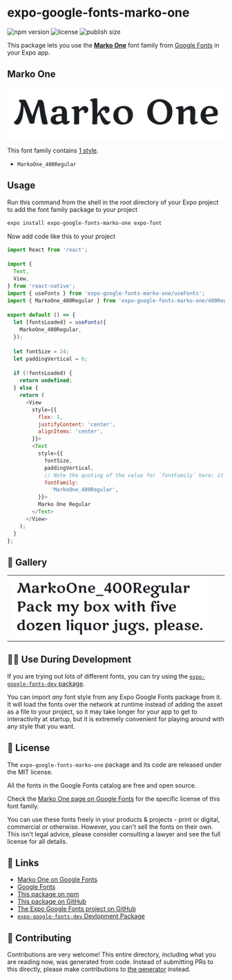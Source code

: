 # expo-google-fonts-marko-one

![npm version](https://flat.badgen.net/npm/v/expo-google-fonts-marko-one)
![license](https://flat.badgen.net/github/license/expo/google-fonts)
![publish size](https://flat.badgen.net/packagephobia/install/expo-google-fonts-marko-one)

This package lets you use the [**Marko One**](https://fonts.google.com/specimen/Marko+One) font family from [Google Fonts](https://fonts.google.com/) in your Expo app.

## Marko One

![Marko One](./font-family.png)

This font family contains [1 style](#-gallery).

- `MarkoOne_400Regular`

## Usage

Run this command from the shell in the root directory of your Expo project to add the font family package to your project
```sh
expo install expo-google-fonts-marko-one expo-font
```

Now add code like this to your project
```js
import React from 'react';

import {
  Text,
  View,
} from 'react-native';
import { useFonts } from 'expo-google-fonts-marko-one/useFonts';
import { MarkoOne_400Regular } from 'expo-google-fonts-marko-one/400Regular';

export default () => {
  let [fontsLoaded] = useFonts({
    MarkoOne_400Regular,
  });

  let fontSize = 24;
  let paddingVertical = 6;

  if (!fontsLoaded) {
    return undefined;
  } else {
    return (
      <View
        style={{
          flex: 1,
          justifyContent: 'center',
          alignItems: 'center',
        }}>
        <Text
          style={{
            fontSize,
            paddingVertical,
            // Note the quoting of the value for `fontFamily` here; it expects a string!
            fontFamily:
              'MarkoOne_400Regular',
          }}>
          Marko One Regular
        </Text>
      </View>
    );
  }
};

```

## 🔡 Gallery


||||
|-|-|-|
|![MarkoOne_400Regular](.//400Regular/MarkoOne_400Regular.ttf.png)||||


## 👩‍💻 Use During Development

If you are trying out lots of different fonts, you can try using the [`expo-google-fonts-dev` package](https://github.com/freeboub/google-fonts/tree/master/font-packages/dev#readme).

You can import *any* font style from any Expo Google Fonts package from it. It will load the fonts
over the network at runtime instead of adding the asset as a file to your project, so it may take longer
for your app to get to interactivity at startup, but it is extremely convenient
for playing around with any style that you want.

## 📖 License

The `expo-google-fonts-marko-one` package and its code are released under the MIT license.

All the fonts in the Google Fonts catalog are free and open source.

Check the [Marko One page on Google Fonts](https://fonts.google.com/specimen/Marko+One) for the specific license of this font family.

You can use these fonts freely in your products & projects - print or digital, commercial or otherwise. However, you can't sell the fonts on their own. This isn't legal advice, please consider consulting a lawyer and see the full license for all details.

## 🔗 Links

- [Marko One on Google Fonts](https://fonts.google.com/specimen/Marko+One)
- [Google Fonts](https://fonts.google.com/)
- [This package on npm](https://www.npmjs.com/package/expo-google-fonts-marko-one)
- [This package on GitHub](https://github.com/freeboub/google-fonts/tree/master/font-packages/marko-one)
- [The Expo Google Fonts project on GitHub](https://github.com/freeboub/google-fonts)
- [`expo-google-fonts-dev` Devlopment Package](https://github.com/freeboub/google-fonts/tree/master/font-packages/dev)

## 🤝 Contributing

Contributions are very welcome! This entire directory, including what you are reading now, was generated from code. Instead of submitting PRs to this directly, please make contributions to [the generator](https://github.com/freeboub/google-fonts/tree/master/packages/generator) instead.
